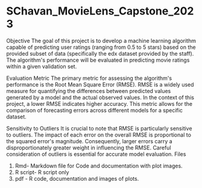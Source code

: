 # SChavan_MovieLens_Capstone_2023
Objective
The goal of this project is to develop a machine learning algorithm capable of predicting user ratings (ranging from 0.5 to 5 stars) based on the provided subset of data (specifically the edx dataset provided by the staff). The algorithm's performance will be evaluated in predicting movie ratings within a given validation set.

Evaluation Metric
The primary metric for assessing the algorithm's performance is the Root Mean Square Error (RMSE). RMSE is a widely used measure for quantifying the differences between predicted values generated by a model and the actual observed values. In the context of this project, a lower RMSE indicates higher accuracy. This metric allows for the comparison of forecasting errors across different models for a specific dataset.

Sensitivity to Outliers
It is crucial to note that RMSE is particularly sensitive to outliers. The impact of each error on the overall RMSE is proportional to the squared error's magnitude. Consequently, larger errors carry a disproportionately greater weight in influencing the RMSE. Careful consideration of outliers is essential for accurate model evaluation.
Files
1. Rmd- Markdown file for Code and documentation with plot images.
2. R script- R script only
3. pdf - R code, documentation and images of plots. 
